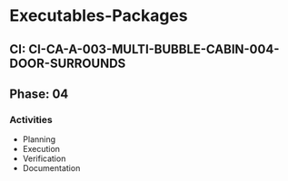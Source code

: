# Executables-Packages

## CI: CI-CA-A-003-MULTI-BUBBLE-CABIN-004-DOOR-SURROUNDS
## Phase: 04

### Activities
- Planning
- Execution
- Verification
- Documentation
